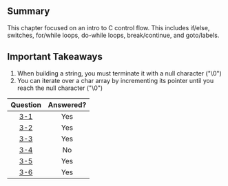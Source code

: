## Summary
This chapter focused on an intro to C control flow. This includes if/else, switches, for/while loops, do-while loops, break/continue, and goto/labels.

## Important Takeaways
1. When building a string, you must terminate it with a null character ("\0")
2. You can iterate over a char array by incrementing its pointer until you reach the null character ("\0")


| Question |Answered?  |
| :-------:|:---------:|
| [3-1](3-1)      | Yes      |
| [3-2](3-2)      | Yes       |
| [3-3](3-3)      | Yes       |
| [3-4](3-4)      | No       |
| [3-5](3-5)      | Yes       |
| [3-6](3-6)      | Yes       |